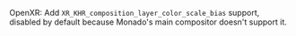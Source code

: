 OpenXR: Add `XR_KHR_composition_layer_color_scale_bias` support, disabled by
default because Monado's main compositor doesn't support it.
